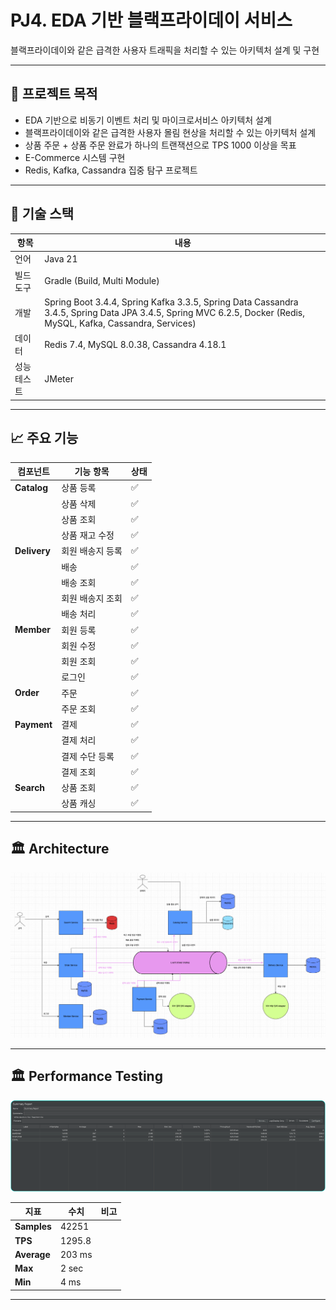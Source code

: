 # PJ4. EDA 기반 블랙프라이데이 서비스

블랙프라이데이와 같은 급격한 사용자 트래픽을 처리할 수 있는 아키텍처 설계 및 구현

---

## 📌 프로젝트 목적

- EDA 기반으로 비동기 이벤트 처리 및 마이크로서비스 아키텍처 설계
- 블랙프라이데이와 같은 급격한 사용자 몰림 현상을 처리할 수 있는 아키텍처 설계
- 상품 주문 + 상품 주문 완료가 하나의 트랜잭션으로 TPS 1000 이상을 목표
- E-Commerce 시스템 구현
- Redis, Kafka, Cassandra 집중 탐구 프로젝트

---

## 🧰 기술 스택

| 항목     | 내용                                                                                                                                                             |
|--------|----------------------------------------------------------------------------------------------------------------------------------------------------------------|
| 언어     | Java 21                                                                                                                                                        |
| 빌드 도구  | Gradle (Build, Multi Module)                                                                                                                                   |
| 개발     | Spring Boot 3.4.4, Spring Kafka 3.3.5, Spring Data Cassandra 3.4.5, Spring Data JPA 3.4.5, Spring MVC 6.2.5, Docker (Redis, MySQL, Kafka, Cassandra, Services) |
| 데이터    | Redis 7.4, MySQL 8.0.38, Cassandra 4.18.1                                                                                                                      |
| 성능 테스트 | JMeter                                                                                                                                                         |

---

## 📈 주요 기능

| 컴포넌트         | 기능 항목     | 상태 |
|--------------|-----------|----|
| **Catalog**  | 상품 등록     | ✅  |
|              | 상품 삭제     | ✅  |
|              | 상품 조회     | ✅  |
|              | 상품 재고 수정  | ✅  |
| **Delivery** | 회원 배송지 등록 | ✅  |
|              | 배송        | ✅  |
|              | 배송 조회     | ✅  |
|              | 회원 배송지 조회 | ✅  |
|              | 배송 처리     | ✅  |
| **Member**   | 회원 등록     | ✅  |
|              | 회원 수정     | ✅  |
|              | 회원 조회     | ✅  |
|              | 로그인       | ✅  |
| **Order**    | 주문        | ✅  |
|              | 주문 조회     | ✅  |
| **Payment**  | 결제        | ✅  |
|              | 결제 처리     | ✅  |
|              | 결제 수단 등록  | ✅  |
|              | 결제 조회     | ✅  |
| **Search**   | 상품 조회     | ✅  |
|              | 상품 캐싱     | ✅  |

---

## 🏛️ Architecture

![Architecture Preview](docs/archi.png)

---

## 🏛️ Performance Testing

![Performance Preview](docs/performance.png)

| 지표          | 수치     | 비고 |
|-------------|--------|----|
| **Samples** | 42251  |    |
| **TPS**     | 1295.8 |    |
| **Average** | 203 ms |    |
| **Max**     | 2 sec  |    |
| **Min**     | 4 ms   |    |

---